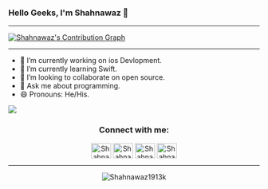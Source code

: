 ### Hello Geeks, I'm Shahnawaz 👋

<hr>
<a href="https://github.com/Shahnawaz1913k/github-readme-activity-graph"><img alt="Shahnawaz's Contribution Graph" src="https://activity-graph.herokuapp.com/graph?username=Shahnawaz1913k&theme=react&bg_color=000000&color=AE81CE&line=9644F4&point=FFFFFF&hide_border=true" /></a>  
<hr>

- 🔭 I’m currently working on ios Devlopment.
- 🌱 I’m currently learning Swift.
- 👯 I’m looking to collaborate on open source.
- 💬 Ask me about programming.
- 😄 Pronouns: He/His.

<img src="https://github-readme-stats.vercel.app/api?username=shahnawaz1913k&&show_icons=true&title_color=ffffff&icon_color=bb2acf&text_color=daf7dc&bg_color=151515">
<h3 align="center">Connect with me:</h3>
<p align="center">
<a href="https://www.linkedin.com/in/shahnawaz-alam-b89171201/" target="blank"><img align="center" src="https://raw.githubusercontent.com/rahuldkjain/github-profile-readme-generator/master/src/images/icons/Social/linked-in-alt.svg" alt="Shahnawaz_Alam" height="30" width="40" /></a>
<a href="https://leetcode.com/Shahnawaz1913k/" target="blank"><img align="center" src="https://raw.githubusercontent.com/rahuldkjain/github-profile-readme-generator/master/src/images/icons/Social/leet-code.svg" alt="Shahnawaz_Alam" height="30" width="40" /></a>
<a href="https://auth.geeksforgeeks.org/user/sa467546/profile" target="blank"><img align="center" src="https://raw.githubusercontent.com/rahuldkjain/github-profile-readme-generator/master/src/images/icons/Social/geeks-for-geeks.svg" alt="Shahnawaz_Alam" height="30" width="40" /></a>
<a href="https://www.instagram.com/shahnawaz_1068/" target="blank"><img align="center" src="https://raw.githubusercontent.com/rahuldkjain/github-profile-readme-generator/master/src/images/icons/Social/instagram.svg" alt="Shahnawaz_Alam" height="30" width="40" /></a>
</p>

<hr>
<p align="center"><img align="center" src="https://github-readme-streak-stats.herokuapp.com/?user=Shahnawaz1913k&" alt="Shahnawaz1913k"/></p>
